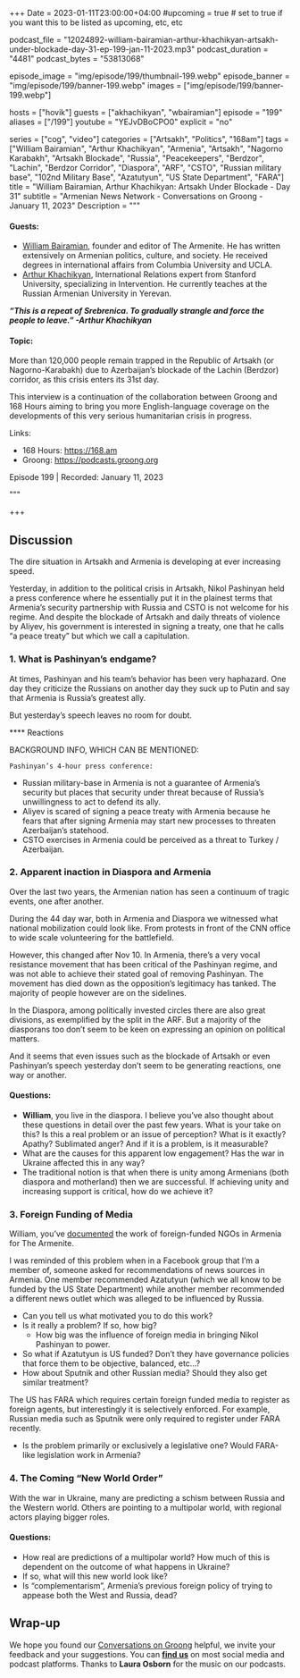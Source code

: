 +++
Date = 2023-01-11T23:00:00+04:00
#upcoming = true # set to true if you want this to be listed as upcoming, etc, etc

podcast_file = "12024892-william-bairamian-arthur-khachikyan-artsakh-under-blockade-day-31-ep-199-jan-11-2023.mp3"
podcast_duration = "4481"
podcast_bytes = "53813068"

episode_image = "img/episode/199/thumbnail-199.webp"
episode_banner = "img/episode/199/banner-199.webp"
images = ["img/episode/199/banner-199.webp"]

hosts = ["hovik"]
guests = ["akhachikyan", "wbairamian"]
episode = "199"
aliases = ["/199"]
youtube = "YEJvDBoCPO0"
explicit = "no"

series = ["cog", "video"]
categories = ["Artsakh", "Politics", "168am"]
tags = ["William Bairamian", "Arthur Khachikyan", "Armenia", "Artsakh", "Nagorno Karabakh", "Artsakh Blockade", "Russia", "Peacekeepers", "Berdzor", "Lachin", "Berdzor Corridor", "Diaspora", "ARF", "CSTO", "Russian military base", "102nd Military Base", "Azatutyun", "US State Department", "FARA"]
title = "William Bairamian, Arthur Khachikyan: Artsakh Under Blockade - Day 31"
subtitle = "Armenian News Network - Conversations on Groong - January 11, 2023"
Description = """

#### Guests:
* [William Bairamian](/guest/wbairamian), founder and editor of The Armenite. He has written extensively on Armenian politics, culture, and society. He received degrees in international affairs from Columbia University and UCLA.
* [Arthur Khachikyan](/guest/akhachikyan), International Relations expert from Stanford University, specializing in Intervention. He currently teaches at the Russian Armenian University in Yerevan.

***“This is a repeat of Srebrenica. To gradually strangle and force the people to leave.” -Arthur Khachikyan***

#### Topic:

More than 120,000 people remain trapped in the Republic of Artsakh (or Nagorno-Karabakh) due to Azerbaijan’s blockade of the Lachin (Berdzor) corridor, as this crisis enters its 31st day.

This interview is a continuation of the collaboration between Groong and 168 Hours aiming to bring you more English-language coverage on the developments of this very serious humanitarian crisis in progress.

Links:
  - 168 Hours: https://168.am
  - Groong: https://podcasts.groong.org

Episode 199 | Recorded: January 11, 2023

"""

+++


## Discussion

The dire situation in Artsakh and Armenia is developing at ever increasing speed. 

Yesterday, in addition to the political crisis in Artsakh, Nikol Pashinyan held a press conference where he essentially put it in the plainest terms that Armenia’s security partnership with Russia and CSTO is not welcome for his regime. And despite the blockade of Artsakh and daily threats of violence by Aliyev, his government is interested in signing a treaty, one that he calls “a peace treaty” but which we call a capitulation.


### 1. What is Pashinyan’s endgame?

At times, Pashinyan and his team’s behavior has been very haphazard. One day they criticize the Russians on another day they suck up to Putin and say that Armenia is Russia’s greatest ally.

But yesterday’s speech leaves no room for doubt.

**** Reactions

BACKGROUND INFO, WHICH CAN BE MENTIONED:

    Pashinyan’s 4-hour press conference:

* Russian military-base in Armenia is not a guarantee of Armenia’s security but places that security under threat because of Russia’s unwillingness to act to defend its ally.
* Aliyev is scared of signing a peace treaty with Armenia because he fears that after signing Armenia may start new processes to threaten Azerbaijan’s statehood.
* CSTO exercises in Armenia could be perceived as a threat to Turkey / Azerbaijan.


### 2. Apparent inaction in Diaspora and Armenia

Over the last two years, the Armenian nation has seen a continuum of tragic events, one after another.

During the 44 day war, both in Armenia and Diaspora we witnessed what national mobilization could look like. From protests in front of the CNN office to wide scale volunteering for the battlefield.

However, this changed after Nov 10. In Armenia, there’s a very vocal resistance movement that has been critical of the Pashinyan regime, and was not able to achieve their stated goal of removing Pashinyan. The movement has died down as the opposition’s legitimacy has tanked. The majority of people however are on the sidelines.

In the Diaspora, among politically invested circles there are also great divisions, as exemplified by the split in the ARF. But a majority of the diasporans too don’t seem to be keen on expressing an opinion on political matters.

And it seems that even issues such as the blockade of Artsakh or even Pashinyan’s speech yesterday don’t seem to be generating reactions, one way or another.

#### Questions:

* **William**, you live in the diaspora. I believe you’ve also thought about these questions in detail over the past few years. What is your take on this? Is this a real problem or an issue of perception? What is it exactly? Apathy? Sublimated anger? And if it is a problem, is it measurable?
* What are the causes for this apparent low engagement? Has the war in Ukraine affected this in any way?
* The traditional notion is that when there is unity among Armenians (both diaspora and motherland) then we are successful. If achieving unity and increasing support is critical, how do we achieve it?


### 3. Foreign Funding of Media

William, you’ve [documented](https://thearmenite.com/2021/06/foreign-money-in-armenia-ngo-media-funding/) the work of foreign-funded NGOs in Armenia for The Armenite. 

I was reminded of this problem when in a Facebook group that I’m a member of, someone asked for recommendations of news sources in Armenia. One member recommended Azatutyun (which we all know to be funded by the US State Department) while another member recommended a different news outlet which was alleged to be influenced by Russia. 

* Can you tell us what motivated you to do this work?
* Is it really a problem? If so, how big?
    * How big was the influence of foreign media in bringing Nikol Pashinyan to power.
* So what if Azatutyun is US funded? Don’t they have governance policies that force them to be objective, balanced, etc…?
* How about Sputnik and other Russian media? Should they also get similar treatment?

The US has FARA which requires certain foreign funded media to register as foreign agents, but interestingly it is selectively enforced. For example, Russian media such as Sputnik were only required to register under FARA recently.
* Is the problem primarily or exclusively a legislative one? Would FARA-like legislation work in Armenia?

### 4. The Coming “New World Order”

With the war in Ukraine, many are predicting a schism between Russia and the Western world. Others are pointing to a multipolar world, with regional actors playing bigger roles.

#### Questions:

* How real are predictions of a multipolar world? How much of this is dependent on the outcome of what happens in Ukraine?
* If so, what will this new world look like? 
* Is “complementarism”, Armenia’s previous foreign policy of trying to appease both the West and Russia, dead?

## Wrap-up

We hope you found our [Conversations on Groong](/series/cog/) helpful, we invite your feedback and your suggestions. You can [**find us**](https://linktr.ee/groong) on most social media and podcast platforms. Thanks to **Laura Osborn** for the music on our podcasts.

